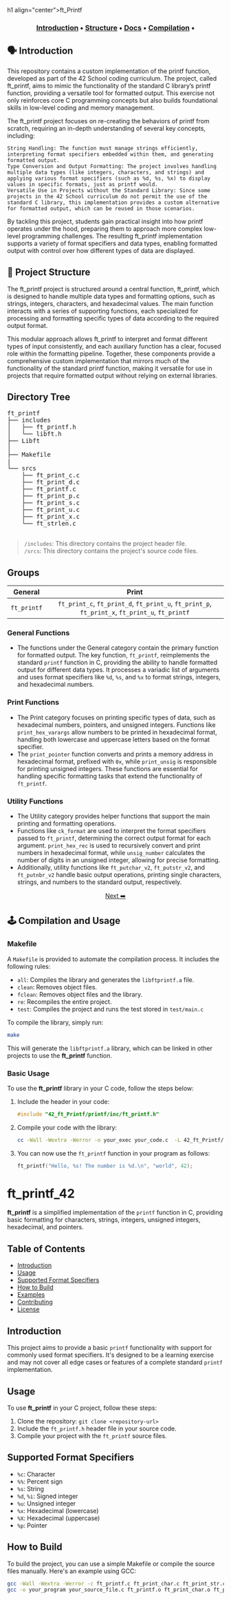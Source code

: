 h1 align="center">ft_Printf</h1>
<p align="center"> 
 
<h3>
  <p align="center"> 
    <a href="#introduction">Introduction</a> • 
    <a href="#structure">Structure</a> • 
    <a href="#Docs">Docs</a> • 
    <a href="#Compilation">Compilation</a> • 

  </p>
</h3>

## 🗣️ Introduction <a id="introduction"></a>

This repository contains a custom implementation of the printf function, developed as part of the 42 School coding curriculum. The project, called ft_printf, aims to mimic the functionality of the standard C library’s printf function, providing a versatile tool for formatted output. This exercise not only reinforces core C programming concepts but also builds foundational skills in low-level coding and memory management.

The ft_printf project focuses on re-creating the behaviors of printf from scratch, requiring an in-depth understanding of several key concepts, including:

    String Handling: The function must manage strings efficiently, interpreting format specifiers embedded within them, and generating formatted output.
    Type Conversion and Output Formatting: The project involves handling multiple data types (like integers, characters, and strings) and applying various format specifiers (such as %d, %s, %x) to display values in specific formats, just as printf would.
    Versatile Use in Projects without the Standard Library: Since some projects in the 42 School curriculum do not permit the use of the standard C library, this implementation provides a custom alternative for formatted output, which can be reused in those scenarios.

By tackling this project, students gain practical insight into how printf operates under the hood, preparing them to approach more complex low-level programming challenges. The resulting ft_printf implementation supports a variety of format specifiers and data types, enabling formatted output with control over how different types of data are displayed.

## 🧬 Project Structure <a id="structure"></a>

The ft_printf project is structured around a central function, ft_printf, which is designed to handle multiple data types and formatting options, such as strings, integers, characters, and hexadecimal values. The main function interacts with a series of supporting functions, each specialized for processing and formatting specific types of data according to the required output format.

This modular approach allows ft_printf to interpret and format different types of input consistently, and each auxiliary function has a clear, focused role within the formatting pipeline. Together, these components provide a comprehensive custom implementation that mirrors much of the functionality of the standard printf function, making it versatile for use in projects that require formatted output without relying on external libraries.


## Directory Tree 

<pre>
ft_printf
├── includes
│   ├── ft_printf.h
│   └── libft.h
├── Libft
│   
├── Makefile
|
└── srcs
    ├── ft_print_c.c
    ├── ft_print_d.c
    ├── ft_printf.c
    ├── ft_print_p.c
    ├── ft_print_s.c
    ├── ft_print_u.c
    ├── ft_print_x.c
    └── ft_strlen.c

</pre>

> `/includes`: This directory contains the project header file.  
> `/srcs`: This directory contains the project's source code files.  

## Groups

|**General**|**Print**|
|:---------:|:-------:|
|`ft_printf`| `ft_print_c`, `ft_print_d`, `ft_print_u`, `ft_print_p`, `ft_print_x`, `ft_print_u`, `ft_printf`|


### General Functions  
- The functions under the General category contain the primary function for formatted output. The key function, `ft_printf`, reimplements the standard `printf` function in C, providing the ability to handle formatted output for different data types. It processes a variadic list of arguments and uses format specifiers like `%d`, `%s`, and `%x` to format strings, integers, and hexadecimal numbers.

### Print Functions  
- The Print category focuses on printing specific types of data, such as hexadecimal numbers, pointers, and unsigned integers. Functions like `print_hex_varargs` allow numbers to be printed in hexadecimal format, handling both lowercase and uppercase letters based on the format specifier. 
- The `print_pointer` function converts and prints a memory address in hexadecimal format, prefixed with `0x`, while `print_unsig` is responsible for printing unsigned integers. These functions are essential for handling specific formatting tasks that extend the functionality of `ft_printf`.

### Utility Functions  
- The Utility category provides helper functions that support the main printing and formatting operations. 
- Functions like `ck_format` are used to interpret the format specifiers passed to `ft_printf`, determining the correct output format for each argument. `print_hex_rec` is used to recursively convert and print numbers in hexadecimal format, while `unsig_number` calculates the number of digits in an unsigned integer, allowing for precise formatting. 
- Additionally, utility functions like `ft_putchar_v2`, `ft_putstr_v2`, and `ft_putnbr_v2` handle basic output operations, printing single characters, strings, and numbers to the standard output, respectively.


<p align="center">
<a href="https://github.com/pin3dev/42_ft_Printf/wiki/ft_Printf">Next ➡️</a>
</p>

 

## 🕹️ Compilation and Usage <a id="usage"></a>

### Makefile

A `Makefile` is provided to automate the compilation process. It includes the following rules:

- `all`: Compiles the library and generates the `libftprintf.a` file.
- `clean`: Removes object files.
- `fclean`: Removes object files and the library.
- `re`: Recompiles the entire project.
- `test`: Compiles the project and runs the test stored in `test/main.c`

To compile the library, simply run:
```bash
make
```

This will generate the `libftprintf.a` library, which can be linked in other projects to use the **ft_printf** function.

### Basic Usage

To use the **ft_printf** library in your C code, follow the steps below:

1. Include the header in your code:
    ```c
    #include "42_ft_Printf/printf/inc/ft_printf.h"
    ```

2. Compile your code with the library:
    ```bash
    cc -Wall -Wextra -Werror -o your_exec your_code.c  -L 42_ft_Printf/printf/ -lftprintf -L 42_Libft/libft/ -lft
    ```

3. You can now use the `ft_printf` function in your program as follows:
    ```c
    ft_printf("Hello, %s! The number is %d.\n", "world", 42);
    ```

<!-- ## 🔠 Format Specifiers

The **ft_printf** project supports the following format specifiers:
- `%c`: Prints a single character.
- `%s`: Prints a string.
- `%p`: Prints a pointer in hexadecimal format.
- `%d`/`%i`: Prints a decimal integer.
- `%u`: Prints an unsigned decimal number.
- `%x`/`%X`: Prints a hexadecimal number (lowercase/uppercase letters).
- `%%`: Prints the percentage symbol. -->





























































# ft_printf_42

**ft_printf** is a simplified implementation of the `printf` function in C, providing basic formatting for characters, strings, integers, unsigned integers, hexadecimal, and pointers.

## Table of Contents

- [Introduction](#introduction)
- [Usage](#usage)
- [Supported Format Specifiers](#supported-format-specifiers)
- [How to Build](#how-to-build)
- [Examples](#examples)
- [Contributing](#contributing)
- [License](#license)

## Introduction

This project aims to provide a basic `printf` functionality with support for commonly used format specifiers. It's designed to be a learning exercise and may not cover all edge cases or features of a complete standard `printf` implementation.

## Usage

To use **ft_printf** in your C project, follow these steps:

1. Clone the repository: `git clone <repository-url>`
2. Include the `ft_printf.h` header file in your source code.
3. Compile your project with the `ft_printf` source files.

## Supported Format Specifiers

- `%c`: Character
- `%%`: Percent sign
- `%s`: String
- `%d`, `%i`: Signed integer
- `%u`: Unsigned integer
- `%x`: Hexadecimal (lowercase)
- `%X`: Hexadecimal (uppercase)
- `%p`: Pointer

## How to Build

To build the project, you can use a simple Makefile or compile the source files manually. Here's an example using GCC:

```bash
gcc -Wall -Wextra -Werror -c ft_printf.c ft_print_char.c ft_print_str.c ... # Add all source files
gcc -o your_program your_source_file.c ft_printf.o ft_print_char.o ft_print_str.o ... # Add all object files


























<div align="center">
  
# <a href="#"><img width="500" align="center" src="https://github.com/user-attachments/assets/98c7b6ef-d3a8-425e-83c7-f118db56754e"></a> Cursus Common Core

The 42 Common Core is an intensive, self-taught, project-based curriculum focused on software development and problem-solving designed to build strong programming foundations. It emphasizes autonomy, collaboration, and adaptability.<br>

</div>

<div align="center">

<table>
  <tr>
    <th align="center"><a href="#"> <img width="30" align="center" src="https://github.com/user-attachments/assets/ac216672-a141-48be-bc53-ae13dd35c799"></a></th>
    <td align="center"> circle 0 </td>
    <td align="center"> circle 1 </td>
    <td align="center"> circle 2 </td>
    <td align="center"> circle 3 </td>
    <td align="center"> circle 4 </td>
    <td align="center"> circle 5 </td>
    <td align="center"> circle 6 </td>
  </tr>
  <tr>
    <td>pjcts
    </td>
    <td>

[**`libft`**](https://github.com/LLuisPP/42Cursus/tree/main/libft)
    </td>
    <td>

  [**`born2beRoot`**](https://github.com/LLuisPP/42Cursus/tree/main/Born2beRoot)<br>
  [**`ft_printf`**](https://github.com/LLuisPP/42Cursus/tree/main/ft_printf)<br>
  [**`get_next_line`**](https://github.com/LLuisPP/42Cursus/tree/main/get_next_line)
    </td>
    <td>

[**`push_swap`**](https://github.com/LLuisPP/42Cursus/tree/main/push_swap)<br>
[**`fractol`**](https://github.com/LLuisPP/42Cursus/tree/main/fractol)<br>
[**`pipex`**](https://github.com/LLuisPP/42Cursus/tree/main/pipex)
    </td>
    <td>

[**`philosophers`**](https://github.com/LLuisPP/42Cursus/tree/main/philosophers)<br>
[**`minishell`**](https://github.com/LLuisPP/42Cursus/tree/main/minishell)
    </td>
    <td>

[**`netpractice`**]()<br>
[**`miniRT`**]()<br>
[**`cpp`**]()
    </td>
    <td>

[**`ft_irc`**]()<br>
[**`inception`**]()<br>
[**`cpp`**]()
    </td>
    <td>

[**`trascendence`**]()<br>
    </td>
  </tr>
  <tr>
    <td>exam</td>
    <td></td>
    <td></td>
    <td>
      
[**`rank02`**](https://github.com/LLuisPP/42-Exams/tree/main/rank02)</td>
<td>
      
[**`rank03`**](https://github.com/LLuisPP/42-Exams-rank03)</td>
<td>
      
[**`rank04`**](https://github.com/LLuisPP/42-exams-rank04)</td>
<td>
      
[**`rank05`**]()</td>
<td>
  
[**`rank06`**]()</td>
  </tr>
</table>

</div>

<h2>Project overview:</h2>
<br>

<div align="center">

|<a href="https://github.com/LLuisPP/42Cursus/tree/main/"> <img width="30" align="center" src="https://github.com/user-attachments/assets/ac216672-a141-48be-bc53-ae13dd35c799"></a>|Project|Lvl|Description|OS|100|125|Date|
|---|---|---|:---|:---|:---|:---|---|
|`📖`|[**libft**](https://github.com/LLuisPP/42Cursus/tree/main/libft)|:suspect:| Essential C functions library replication |<div align="center"><a href="#"><img width="20" src="https://github.com/user-attachments/assets/e728727c-b38b-48b8-92ad-b7006445f64d"></a></div>|<a href="#"><img src="https://img.shields.io/badge/100-darkgreen">|<a href="#"><img src="https://img.shields.io/badge/125-darkgreen"></a>|`Sep'23`|
||`milestone 0`|||||||
|`🐧`|[**born2beRoot**](https://github.com/LLuisPP/42Cursus/tree/main/Born2beRoot)|:hurtrealbad:| Configure a Linux virtual machine |<div align="center"><a href="#"><img width="20" src="https://github.com/user-attachments/assets/e728727c-b38b-48b8-92ad-b7006445f64d"></a></div>|<a href="#"><img src="https://img.shields.io/badge/100-darkgreen"></a>|--|`Oct'23`|
|`🖨`|[**ft_printf**](https://github.com/LLuisPP/42Cursus/tree/main/ft_printf)|:rage2:| Create a printf function from scratch in C |<div align="center"><a href="#"><img width="20" src="https://github.com/user-attachments/assets/e728727c-b38b-48b8-92ad-b7006445f64d"></a></div>|<a href="#"><img src="https://img.shields.io/badge/100-darkgreen"></a>|--|`Nov'23`|
|`📝`|[**get_next_line**](https://github.com/LLuisPP/42Cursus/tree/main/get_next_line)|:rage4:| Read file input line by line efficiently |<div align="center"><a href="#"><img width="20" src="https://github.com/user-attachments/assets/e728727c-b38b-48b8-92ad-b7006445f64d"></a></div>|<a href="#"><img src="https://img.shields.io/badge/100-darkgreen"></a>|<a href="#"><img src="https://img.shields.io/badge/125-darkgreen"></a>|`Dic'23`|
||`milestone 1`|||||||
|`🔢`|[**push_swap**](https://github.com/LLuisPP/42Cursus/tree/main/push_swap)|:feelsgood:| Sort stack numbers with limited actions |<div align="center"><a href="#"><img width="20" src="https://github.com/user-attachments/assets/e728727c-b38b-48b8-92ad-b7006445f64d"></a></div>|<a href="#"><img src="https://img.shields.io/badge/86-darkgreen"></a>|--|`Feb'24`|
|`🌀`|[**fractol**](https://github.com/LLuisPP/42Cursus/tree/main/fractol)|:goberserk:| Generate 2D fractals with graphical output |<div align="center"><a href="#"><img width="20" src="https://github.com/user-attachments/assets/e728727c-b38b-48b8-92ad-b7006445f64d"></a></div>|<a href="#"><img src="https://img.shields.io/badge/100-darkgreen"></a>|<a href="#"><img src="https://img.shields.io/badge/110-darkgreen"></a>|`Feb'24`|
|`🧪`|[**pipex**](https://github.com/LLuisPP/42Cursus/tree/main/pipex)|:finnadie:| Handle child process with forks and pipes |<div align="center"><a href="#"><img width="20" src="https://github.com/user-attachments/assets/e728727c-b38b-48b8-92ad-b7006445f64d"></a></div>|<a href="#"><img src="https://img.shields.io/badge/100-darkgreen"></a>|--|`May'24`|
|`🔖`|[**rank 02 exam**](https://github.com/LLuisPP/42-Exams/tree/main/rank02)|:goberserk:| Solve 4/57 exercises in 3 hours for 100 pts |<div align="center"><a href="#"><img width="20" src="https://github.com/user-attachments/assets/a8c3a3ed-deb0-48a8-a12e-7ecdb5b7d164"></a></div>|<a href="#"><img src="https://img.shields.io/badge/100-darkgreen"></a>||`Jul'24`|
||`milestone 2`|||||||
|`🔖`|[**rank 03 exam**](https://github.com/LLuisPP/42-Exams-rank03)| :godmode:| Rndm program: ft_printf or get_next_line |<div align="center"><a href="#"><img width="20" src="https://github.com/user-attachments/assets/a8c3a3ed-deb0-48a8-a12e-7ecdb5b7d164"></a></div>|<a href="#"><img src="https://img.shields.io/badge/100-darkgreen"></a>||`Aug'24`|
|`🍽`|[**philosophers**](https://github.com/LLuisPP/42Cursus/tree/main/philosophers)|:rage2:| Synchronize threads to solve philo problem |<div align="center"><a href="#"><img width="20" src="https://github.com/user-attachments/assets/a8c3a3ed-deb0-48a8-a12e-7ecdb5b7d164"></a></div>|<a href="#"><img src="https://img.shields.io/badge/100-darkgreen"></a>|--|`Aug'24`|
|`📦`|[**minishell**](https://github.com/LLuisPP/42Cursus/tree/main/minishell)|:finnadie:| Build a functional shell similar to Bash |<div align="center"><a href="#"><img width="20" src="https://github.com/user-attachments/assets/a8c3a3ed-deb0-48a8-a12e-7ecdb5b7d164"></a></div>|▶️|--|--|
||`milestone 3`|||||||
|`🔖`|[**rank 04 exam**](https://github.com/LLuisPP/42-Exams-rank04)|:rage2:| Develop a working microshell |<div align="center"><a href="#"><img width="20" src="https://github.com/user-attachments/assets/a8c3a3ed-deb0-48a8-a12e-7ecdb5b7d164"></a></div>|--|--|`'24`|
|`🌐`|[**netpractice**]()|:suspect:| Practice networks through hands-on tasks |<div align="center"><a href="#"><img width="20" src="https://github.com/user-attachments/assets/a8c3a3ed-deb0-48a8-a12e-7ecdb5b7d164"></a></div>|--|--|`'24`|
|`🌅`|[**miniRT**]()|:hurtrealbad:| Create a 3D scene renderer |<div align="center"><a href="#"><img width="20" src="https://github.com/user-attachments/assets/a8c3a3ed-deb0-48a8-a12e-7ecdb5b7d164"></a></div>|--|--|`'24`|
|`📟`|[**cpp's 0-5**]()|:rage2:| Basics of C++ and its fundamental features |<div align="center"><a href="#"><img width="20" src="https://github.com/user-attachments/assets/a8c3a3ed-deb0-48a8-a12e-7ecdb5b7d164"></a></div>|--|--|`'24`|
||`milestone 4`|||||||
|`👥`|[**inception**]()|:rage3:| Contain multiple Docker containers |<div align="center"><a href="#"><img width="20" src="https://github.com/user-attachments/assets/a8c3a3ed-deb0-48a8-a12e-7ecdb5b7d164"></a></div>|--|--|`'24`|
|`💬`|[**ft_irc**]()|:rage4:| Implement a functional IRC server |<div align="center"><a href="#"><img width="20" src="https://github.com/user-attachments/assets/a8c3a3ed-deb0-48a8-a12e-7ecdb5b7d164"></a></div>|--|--|`'24`|
|`📟`|[**cpp's 6-9**]()|:finnadie:| Explore advanced C++ and STL |<div align="center"><a href="#"><img width="20" src="https://github.com/user-attachments/assets/a8c3a3ed-deb0-48a8-a12e-7ecdb5b7d164"></a></div>|--|--|`'24`|
|`🔖`|[**rank 05 exam**]()|:godmode:| Assessment of skills in C and C++ |<div align="center"><a href="#"><img width="20" src="https://github.com/user-attachments/assets/a8c3a3ed-deb0-48a8-a12e-7ecdb5b7d164"></a></div>|--|--|`'24`|
||`milestone 5`|||||||
|`🕹️`|[**trascendence**]()|:finnadie:| Create a 2D online game with diverse mechanics |<div align="center"><a href="#"><img width="20" src="https://github.com/user-attachments/assets/a8c3a3ed-deb0-48a8-a12e-7ecdb5b7d164"></a></div>|--|--|`'24`|
|`🔖`|[**rank 06 exam**]()|:godmode:| Advanced level exam in C/C++ |<div align="center"><a href="#"><img width="20" src="https://github.com/user-attachments/assets/a8c3a3ed-deb0-48a8-a12e-7ecdb5b7d164"></a></div>|--|--|`'24`|

</div>
<div align="left">
When I finish everything, it will be:
</div>
<br>
<div align="center">
<a href="#"><img width="408" align="center" src="https://github.com/user-attachments/assets/bf7526e2-1027-42c9-9597-4f8b6d9527f9"></a>
</div>

<h2>Cursus holygraph</h2>

<div align="left">
The Holygraph is a visual tool used at 42 to track students' progress over time, showing their project completions and skill development.
</div>
<br>
<div align="center">
<a href="#"><img width="408" align="center" src="https://github.com/user-attachments/assets/b4e0e4f1-8eb9-4e21-9e1c-a7cc36ae18dc"></a> <a href="#"><img width="400" align="center" src="https://github.com/user-attachments/assets/34bf2383-b6b2-488d-b6b9-582c8c7c06ad"></a>
</div>






